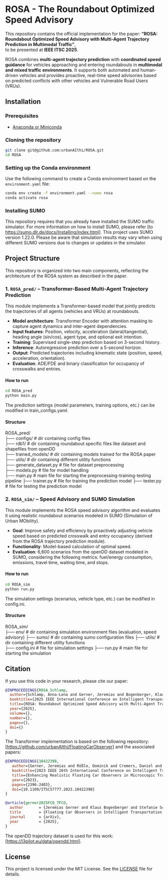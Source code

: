 # ROSA - The Roundabout Optimized Speed Advisory

This repository contains the official implementation for the paper:
**“ROSA: Roundabout Optimized Speed Advisory with Multi-Agent Trajectory Prediction in Multimodal Traffic”**,  
to be presented at **IEEE ITSC 2025**.

ROSA combines **multi-agent trajectory prediction** with **coordinated speed guidance** for vehicles approaching and entering roundabouts in **multimodal and mixed traffic environments**. It supports both automated and human-driven vehicles and provides proactive, real-time speed advisories based on predicted conflicts with other vehicles and Vulnerable Road Users (VRUs).


## Installation

### Prerequisites

- [Anaconda or Miniconda](https://www.anaconda.com/distribution/)

### Cloning the repository

```bash
git clone git@github.com:urbanAIthi/ROSA.git
cd ROSA
```

### Setting up the Conda environment

Use the following command to create a Conda environment based on the `environment.yaml` file:

```bash
conda env create -f environment.yaml --name rosa
conda activate rosa
```

### Installing SUMO

This repository requires that you already have installed the SUMO traffic simulator. For more information on how to install SUMO, please refer [to https://sumo.dlr.de/docs/Installing/index.html].
This project uses SUMO version 1.22.0. Please be aware that simulation results may vary when using different SUMO versions due to changes or updates in the simulator.


## Project Structure

This repository is organized into two main components, reflecting the architecture of the ROSA system as described in the paper.

### 1. `ROSA_pred/` – Transformer-Based Multi-Agent Trajectory Prediction

This module implements a Transformer-based model that jointly predicts the trajectories of all agents (vehicles and VRUs) at roundabouts.

- **Model architecture**: Transformer Encoder with attention masking to capture agent dynamics and inter-agent dependencies.
- **Input features**: Position, velocity, acceleration (lateral/tangential), heading angle (sin/cos), agent type, and optional exit intention.
- **Training**: Supervised single-step prediction based on 3-second history.
- **Inference**: Autoregressive prediction over a 5-second horizon.
- **Output**: Predicted trajectories including kinematic state (position, speed, acceleration, orientation).
- **Evaluation**: ADE/FDE and binary classification for occupancy of crosswalks and entries.
  
#### How to run

```bash
cd ROSA_pred
python main.py
```

The prediction settings (model parameters, training options, etc.) can be modified in train_configs.yaml.

#### Structure

ROSA_pred/  
  ├── configs/ # dir containing config files  
  ├── rdb1/ # dir containing roundabout specific files like dataset and shapefiles from openDD  
  ├── trained_models/ # dir containing models trained for the ROSA paper
  ├── utils/ # dir containing different utility functions  
  ├── generate_dataset.py # file for dataset preprocessing  
  ├── models.py # file for model handling  
  ├── main.py # main file for starting the preprocessing-training-testing pipeline
  ├── trainer.py # file for training the prediction model
  ├── tester.py # file for testing the prediction model
  

### 2. `ROSA_sim/` – Speed Advisory and SUMO Simulation

This module implements the ROSA speed advisory algorithm and evaluates it using realistic roundabout scenarios modeled in SUMO (Simulation of Urban MObility).

- **Goal**: Improve safety and efficiency by proactively adjusting vehicle speed based on predicted crosswalk and entry occupancy (derived from the ROSA trajectory prediction module).
- **Functionality**: Model-based calculation of optimal speed.
- **Evaluation**: 6,600 scenarios from the openDD dataset modeled in SUMO, considering the following metrics: fuel/energy consumption, emissions, travel time, waiting time, and stops.

#### How to run

```bash
cd ROSA_sim
python run.py
```

The simulation settings (scenarios, vehicle type, etc.) can be modified in config.ini.

#### Structure

ROSA_sim/  
  ├── env/ # dir containing simulation environment files (evaluation, speed advisory)
  ├── sumo/ # dir containing sumo configuration files
  ├── utils/ # dir containing different utility functions  
  ├── config.ini # file for simulation settings
  ├── run.py # main file for starting the simulation
  

## Citation

If you use this code in your research, please cite our paper:

```bibtex
@INPROCEEDINGS{ROSA_Schlamp,
  author={Schlamp, Anna-Lena and Gerner, Jeremias and Bogenberger, Klaus and Huber, Werner and Schmidtner, Stefanie},
  booktitle={2025 IEEE International Conference on Intelligent Transportation Systems (ITSC)}, 
  title={ROSA: Roundabout Optimized Speed Advisory with Multi-Agent Trajectory Prediction in Multimodal Traffic}, 
  year={2025},
  volume={},
  number={},
  pages={},
  doi={}
}
```

The Transformer implementation is based on the following repository: [https://github.com/urbanAIthi/FloatingCarObserver]
and the associated papers:
```bibtex
@INPROCEEDINGS{10422398,
   author={Gerner, Jeremias and Rößle, Dominik and Cremers, Daniel and Bogenberger, Klaus and Schön, Torsten and Schmidtner, Stefanie},
   booktitle={2023 IEEE 26th International Conference on Intelligent Transportation Systems (ITSC)}, 
   title={Enhancing Realistic Floating Car Observers in Microscopic Traffic Simulation}, 
   year={2023},
   pages={2396-2403},
   doi={10.1109/ITSC57777.2023.10422398}
}
```
```bibtex
@article{gerner2025FCO_TFCO,
  author       = {Jeremias Gerner and Klaus Bogenberger and Stefanie Schmidtner},
  title        = {Floating Car Observers in Intelligent Transportation Systems: Detection Modeling and Temporal Insights},
  journal      = {arXiv},
  year         = {2025},
}
```

The openDD trajectory dataset is used for this work: [https://l3pilot.eu/data/opendd.html].


## License

This project is licensed under the MIT License. See the [LICENSE](LICENSE) file for details.
